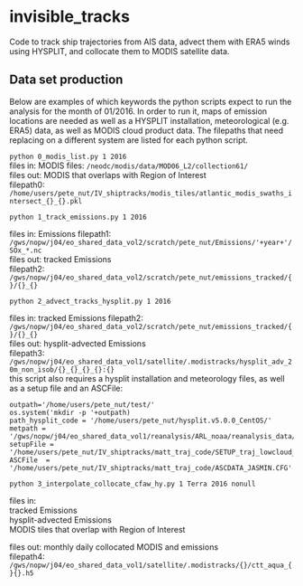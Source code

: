 # invisible_tracks

Code to track ship trajectories from AIS data, advect them with ERA5 winds using HYSPLIT, and collocate them to MODIS satellite data.

## Data set production
Below are examples of which keywords the python scripts expect to run the analysis for the month of 01/2016. 
In order to run it, maps of emission locations are needed as well as a HYSPLIT installation, meteorological (e.g. ERA5) data, as well as MODIS cloud product data. The filepaths that need replacing on a different system are listed for each python script.  

`python 0_modis_list.py 1 2016`\
files in: MODIS files: `/neodc/modis/data/MOD06_L2/collection61/`\
files out: MODIS that overlaps with Region of Interest\
filepath0: `/home/users/pete_nut/IV_shiptracks/modis_tiles/atlantic_modis_swaths_intersect_{}_{}.pkl`

`python 1_track_emissions.py 1 2016`

files in: Emissions
filepath1: `/gws/nopw/j04/eo_shared_data_vol2/scratch/pete_nut/Emissions/'+year+'/SOx_*.nc`\
files out: tracked Emissions\
filepath2: `/gws/nopw/j04/eo_shared_data_vol2/scratch/pete_nut/emissions_tracked/{}/{}_{}`

`python 2_advect_tracks_hysplit.py 1 2016`

files in: tracked Emissions
filepath2: `/gws/nopw/j04/eo_shared_data_vol2/scratch/pete_nut/emissions_tracked/{}/{}_{}`\
files out: hysplit-advected Emissions\
filepath3: `/gws/nopw/j04/eo_shared_data_vol1/satellite/.modistracks/hysplit_adv_20m_non_isob/{}_{}_{}_{}:{}`\
this script also requires a hysplit installation and meteorology files, as well as a setup file and an ASCFile:

    outpath='/home/users/pete_nut/test/'
    os.system('mkdir -p '+outpath)
    path_hysplit_code = '/home/users/pete_nut/hysplit.v5.0.0_CentOS/'
    metpath = '/gws/nopw/j04/eo_shared_data_vol1/reanalysis/ARL_noaa/reanalysis_data/ERA5/'
    setupFile = '/home/users/pete_nut/IV_shiptracks/matt_traj_code/SETUP_traj_lowcloud_15min.CFG'
    ASCFile  = '/home/users/pete_nut/IV_shiptracks/matt_traj_code/ASCDATA_JASMIN.CFG'

`python 3_interpolate_collocate_cfaw_hy.py 1 Terra 2016 nonull`

files in:\
tracked Emissions\
hysplit-advected Emissions\
MODIS tiles that overlap with Region of Interest

files out: monthly daily collocated MODIS and emissions\
filepath4: `/gws/nopw/j04/eo_shared_data_vol1/satellite/.modistracks/{}/ctt_aqua_{}{}.h5`





